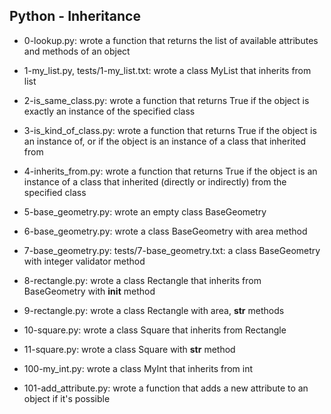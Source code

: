 ## Python - Inheritance

* 0-lookup.py: wrote a function that returns the list of available attributes and methods of an object

* 1-my_list.py, tests/1-my_list.txt: wrote a class MyList that inherits from list

* 2-is_same_class.py: wrote a function that returns True if the object is exactly an instance of the specified class

* 3-is_kind_of_class.py: wrote a function that returns True if the object is an instance of, or if the object is an instance of a class that inherited from

* 4-inherits_from.py: wrote a function that returns True if the object is an instance of a class that inherited (directly or indirectly) from the specified class

* 5-base_geometry.py: wrote an empty class BaseGeometry

* 6-base_geometry.py: wrote a class BaseGeometry with area method

* 7-base_geometry.py: tests/7-base_geometry.txt: a class BaseGeometry with integer validator method

* 8-rectangle.py: wrote a class Rectangle that inherits from BaseGeometry with __init__ method

* 9-rectangle.py: wrote a class Rectangle with area, __str__ methods

* 10-square.py: wrote a class Square that inherits from Rectangle

* 11-square.py: wrote a class Square with __str__ method

* 100-my_int.py: wrote a class MyInt that inherits from int

* 101-add_attribute.py: wrote a function that adds a new attribute to an object if it's possible
